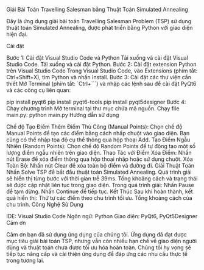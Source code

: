 Giải Bài Toán Travelling Salesman bằng Thuật Toán Simulated Annealing

Đây là ứng dụng giải bài toán Travelling Salesman Problem (TSP) sử dụng thuật toán Simulated Annealing, được phát triển bằng Python với giao diện hiện đại.

Cài đặt

Bước 1: Cài đặt Visual Studio Code và Python
Tải xuống và cài đặt Visual Studio Code.
Tải xuống và cài đặt Python.
Bước 2: Cài đặt extension Python trên Visual Studio Code
Trong Visual Studio Code, vào Extensions (phím tắt: Ctrl+Shift+X), tìm Python và nhấn Install.
Bước 3: Cài đặt các thư viện cần thiết
Mở Terminal (phím tắt: `Ctrl+```) và nhập các lệnh sau để cài đặt PyQt6 và các công cụ liên quan:

pip install pyqt6
pip install pyqt6-tools
pip install pyqt5designer
Bước 4: Chạy chương trình
Mở terminal tại thư mục chứa mã nguồn.
Chạy file main.py:
python main.py
Hướng dẫn sử dụng

Chế độ Tạo Điểm
Thêm Điểm Thủ Công (Manual Points):
Chọn chế độ Manual Points để tạo các điểm bằng cách nhấp chuột vào giao diện.
Bạn cũng có thể nhập tọa độ cụ thể thông qua hộp thoại Add.
Tạo Điểm Ngẫu Nhiên (Random Points):
Chọn chế độ Random Points để tự động tạo một số lượng điểm ngẫu nhiên trên giao diện.
Thao Tác với Điểm
Xóa Điểm: Nhấn nút Erase để xóa điểm thông qua hộp thoại nhập hoặc sử dụng chuột.
Xóa Toàn Bộ: Nhấn nút Clear để xóa toàn bộ điểm và đường đi.
Giải Thuật Toán
Nhấn Solve TSP để bắt đầu thuật toán Simulated Annealing.
Quá trình giải sẽ hiển thị từng bước với thời gian trễ 39ms.
Tổng khoảng cách và trạng thái sẽ được cập nhật liên tục trong giao diện.
Trong quá trình giải:
Nhấn Pause để tạm dừng.
Nhấn Continue để tiếp tục.
Kết Thúc
Sau khi hoàn thành, kết quả hiển thị:
Thứ tự các điểm theo chu trình tối ưu.
Tổng khoảng cách của chu trình.
Công Nghệ Sử Dụng

IDE: Visual Studio Code
Ngôn ngữ: Python
Giao diện: PyQt6, PyQt5Designer
Cảm ơn

Cảm ơn bạn đã sử dụng ứng dụng của chúng tôi. Ứng dụng đã đạt được mục tiêu giải bài toán TSP, nhưng vẫn còn nhiều hạn chế về giao diện người dùng và thuật toán chưa được tối ưu hóa hoàn toàn. Chúng tôi hy vọng sẽ tiếp tục nâng cấp và cải thiện ứng dụng để đáp ứng các nhu cầu thực tế trong tương lai.
